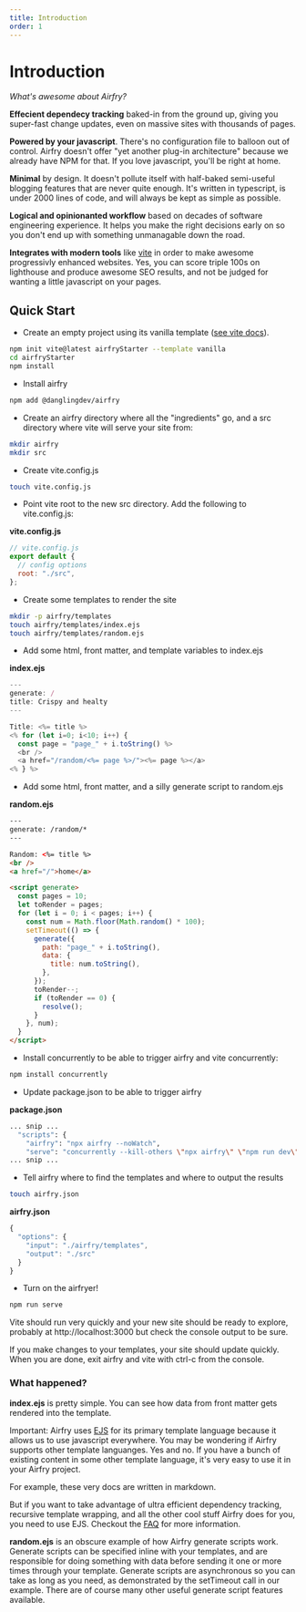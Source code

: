 ```yaml
---
title: Introduction
order: 1
---
```


# Introduction

_What's awesome about Airfry?_

**Effecient dependecy tracking** baked-in from the ground up, giving you super-fast change updates, even on massive sites with thousands of pages.

**Powered by your javascript**. There's no configuration file to balloon out of control. Airfry doesn't offer "yet another plug-in architecture" because we already have NPM for that. If you love javascript, you'll be right at home.

**Minimal** by design. It doesn't pollute itself with half-baked semi-useful blogging features that are never quite enough. It's written in typescript, is under 2000 lines of code, and will always be kept as simple as possible.

**Logical and opinionanted workflow** based on decades of software engineering experience. It helps you make the right decisions early on so you don't end up with something unmanagable down the road.

**Integrates with modern tools** like [vite](/integration/vite/) in order to make awesome progressivly enhanced websites. Yes, you can score triple 100s on lighthouse and produce awesome SEO results, and not be judged for wanting a little javascript on your pages.

## Quick Start

- Create an empty project using its vanilla template ([see vite docs](https://vitejs.dev/guide/)).

```bash
npm init vite@latest airfryStarter --template vanilla
cd airfryStarter
npm install
```

- Install airfry

```bash
npm add @danglingdev/airfry
```

- Create an airfry directory where all the "ingredients" go, and a src directory where vite will serve your site from:

```bash
mkdir airfry
mkdir src
```

- Create vite.config.js

```bash
touch vite.config.js
```

- Point vite root to the new src directory. Add the following to vite.config.js:

**vite.config.js**

```javascript
// vite.config.js
export default {
  // config options
  root: "./src",
};
```

- Create some templates to render the site

```bash
mkdir -p airfry/templates
touch airfry/templates/index.ejs
touch airfry/templates/random.ejs
```

- Add some html, front matter, and template variables to index.ejs

**index.ejs**

```javascript
---
generate: /
title: Crispy and healty
---

Title: <%= title %>
<% for (let i=0; i<10; i++) {
  const page = "page_" + i.toString() %>
  <br />
  <a href="/random/<%= page %>/"><%= page %></a>
<% } %>
```

- Add some html, front matter, and a silly generate script to random.ejs

**random.ejs**

```html
---
generate: /random/*
---

Random: <%= title %>
<br />
<a href="/">home</a>

<script generate>
  const pages = 10;
  let toRender = pages;
  for (let i = 0; i < pages; i++) {
    const num = Math.floor(Math.random() * 100);
    setTimeout(() => {
      generate({
        path: "page_" + i.toString(),
        data: {
          title: num.toString(),
        },
      });
      toRender--;
      if (toRender == 0) {
        resolve();
      }
    }, num);
  }
</script>
```

- Install concurrently to be able to trigger airfry and vite concurrently:

```bash
npm install concurrently
```

- Update package.json to be able to trigger airfry

**package.json**

```bash
... snip ...
  "scripts": {
    "airfry": "npx airfry --noWatch",
    "serve": "concurrently --kill-others \"npx airfry\" \"npm run dev\"",
... snip ...
```

- Tell airfry where to find the templates and where to output the results

```bash
touch airfry.json
```

**airfry.json**

```javascript
{
  "options": {
    "input": "./airfry/templates",
    "output": "./src"
  }
}
```

- Turn on the airfryer!

```bash
npm run serve
```

Vite should run very quickly and your new site should be ready to explore, probably at http://localhost:3000 but check the console output to be sure.

If you make changes to your templates, your site should update quickly. When you are done, exit airfry and vite with ctrl-c from the console.

### What happened?

**index.ejs** is pretty simple. You can see how data from front matter gets rendered into the template.

Important: Airfry uses [EJS](https://ejs.co/) for its primary template language because it allows us to use javascript everywhere. You may be wondering if Airfry supports other template languanges. Yes and no. If you have a bunch of existing content in some other template language, it's very easy to use it in your Airfry project.

For example, these very docs are written in markdown.

But if you want to take advantage of ultra efficient dependency tracking, recursive template wrapping, and all the other cool stuff Airfry does for you, you need to use EJS. Checkout the [FAQ](/guide/faq/) for more information.

**random.ejs** is an obscure example of how Airfry generate scripts work. Generate scripts can be specified inline with your templates, and are responsible for doing something with data before sending it one or more times through your template. Generate scripts are asynchronous so you can take as long as you need, as demonstrated by the setTimeout call in our example. There are of course many other useful generate script features available.
